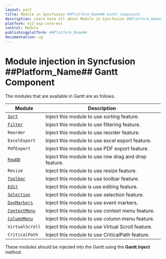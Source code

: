 ```yaml
---
layout: post
title: Module in Syncfusion ##Platform_Name## Gantt Component
description: Learn here all about Module in Syncfusion ##Platform_Name## Gantt component of Syncfusion Essential JS 2 and more.
platform: ej2-asp-core-mvc
control: Module
publishingplatform: ##Platform_Name##
documentation: ug
---
```



# Module injection in Syncfusion ##Platform_Name## Gantt Component

The modules that are available in Gantt are as follows.

| Module | Description |
|------|-------------|
| [`Sort`](../api/gantt/sort)| Inject this module to use sorting feature.|
| [`Filter`](../api/gantt/filter)| Inject this module to use filtering feature.|
| `Reorder` | Inject this module to use reorder feature.|
| `ExcelExport` | Inject this module to use excel export feature.|
| `PdfExport`| Inject this module to use PDF export feature.|
| [`RowDD`](../api/gantt/rowDD)| Inject this module to use row drag and drop feature.|
| `Resize`| Inject this module to use resize feature.|
| [`Toolbar`](../api/gantt/#toolbar)| Inject this module to use toolbar feature.|
| [`Edit`](../api/gantt/edit)| Inject this module is use editing feature.|
| [`Selection`](../api/gantt/selection)| Inject this module to use selection feature.|
| [`DayMarkers`](../api/gantt/dayMarkers)| Inject this module to use event markers.|
| [`ContextMenu`](https://ej2.syncfusion.com/documentation/api/gantt/contextMenu/)| Inject this module to use context menu feature.|
| [`ColumnMenu`](../api/gantt/columnMenu)| Inject this module to use column menu feature.|
| `VirtualScroll`| Inject this module to use Virtual Scroll feature.|
| `CriticalPath`| Inject this module to use CriticalPath feature.|


These modules should be injected into the Gantt using the **Gantt.Inject** method.
